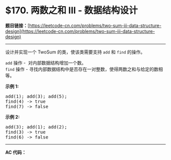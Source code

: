 # $170. 两数之和 III - 数据结构设计

**题目链接：**[https://leetcode-cn.com/problems/two-sum-iii-data-structure-design](https://leetcode-cn.com/problems/two-sum-iii-data-structure-design)

---

<div class="content__1Y2H">
 <div class="notranslate">
  <p>设计并实现一个&nbsp;TwoSum 的类，使该类需要支持 <code>add</code>&nbsp;和&nbsp;<code>find</code>&nbsp;的操作。</p> 
  <p><code>add</code>&nbsp;操作 -&nbsp; 对内部数据结构增加一个数。<br> <code>find</code> 操作 - 寻找内部数据结构中是否存在一对整数，使得两数之和与给定的数相等。</p> 
  <p><strong>示例&nbsp;1:</strong></p> 
  <pre class="language-text">add(1); add(3); add(5);
find(4) -&gt; true
find(7) -&gt; false
</pre> 
  <p><strong>示例&nbsp;2:</strong></p> 
  <pre class="language-text">add(3); add(1); add(2);
find(3) -&gt; true
find(6) -&gt; false</pre> 
 </div>
</div>

---

**AC 代码：**

```java

```